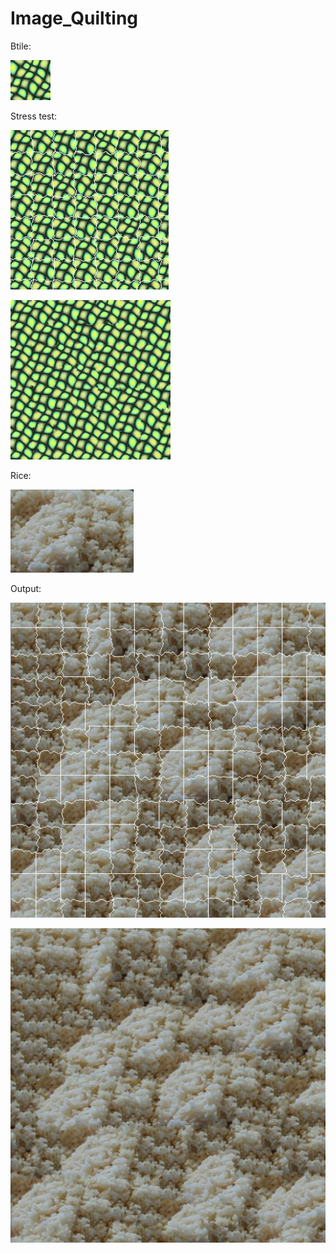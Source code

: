 # Image_Quilting

Btile:

![alt text](https://github.com/LYC0320/Image_Quilting/blob/master/Image_Quilting/texture/btile.bmp)

Stress test:

![alt text](https://github.com/LYC0320/Image_Quilting/blob/master/Results/Stress%20test%20with%20cut.png)

![alt text](https://github.com/LYC0320/Image_Quilting/blob/master/Results/Stress%20test.png)

Rice:

![alt text](https://github.com/LYC0320/Image_Quilting/blob/master/Image_Quilting/texture/rice.bmp)

Output:

![alt text](https://github.com/LYC0320/Image_Quilting/blob/master/Results/Output%20with%20%20cut.png)

![alt text](https://github.com/LYC0320/Image_Quilting/blob/master/Results/Output.png)
